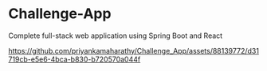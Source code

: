 # Challenge-App
 Complete full-stack web application using Spring Boot and React

 
https://github.com/priyankamaharathy/Challenge_App/assets/88139772/d31719cb-e5e6-4bca-b830-b720570a044f

